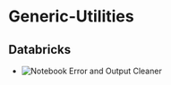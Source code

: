 # Generic-Utilities

## Databricks
- ![Notebook Error and Output Cleaner](https://github.com/sanjivsingh/Generic-Utilities/tree/main/Databricks/CleanNotebookOutput)
